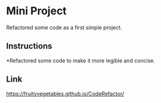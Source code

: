 # Mini Project

Refactored some code as a first simple project.

## Instructions

*Refactored some code to make it more legible and concise.

## Link

https://fruityvegetables.github.io/CodeRefactor/
